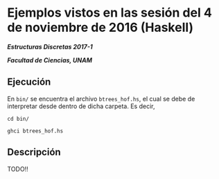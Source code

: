 # Ejemplos vistos en las sesión del 4 de noviembre de 2016 (Haskell)

***Estructuras Discretas 2017-1***

***Facultad de Ciencias, UNAM***

## Ejecución
En `bin/` se encuentra el archivo `btrees_hof.hs`, el cual se debe de interpretar
desde dentro de dicha carpeta. Es decir,

```shell
cd bin/

ghci btrees_hof.hs
```

## Descripción

TODO!!
